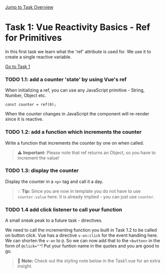 [Jump to Task Overview](../../../../README.md)

# Task 1: Vue Reactivity Basics - Ref for Primitives

In this first task we learn what the 'ref' attribute is used for. We use it to create a single reactive variable.

[Go to Task 1](Task1.vue)

### TODO 1.1: add a counter 'state' by using Vue's ref
When initializing a ref, you can use any JavaScript primitive - String, Number, Object etc.

`const counter = ref(0);`

When the counter changes in JavaScript the component will re-render since it is reactive.

### TODO 1.2: add a function which increments the counter
Write a function that increments the counter by one on when called. 

> ⚠️ **Important:** Please note that ref returns an Object, so you have to increment the value!

### TODO 1.3: display the counter
Display the counter in a `<p>` tag and call it a day.

> 💡 **Tip:** Since you are now in template you do not have to use `counter.value` here. It is already implied - you can just use `counter`.

### TODO 1.4 add click listener to call your function
A small sneak peak to a future task - directives.

We need to call the incrementing function you built in Task 1.2 to be called on button click. Vue has a directive `v-on:click` for the event handling here. We can shorten the `v-on` to `@`. So we can now add that to the `<button>` in the form of `@click=""`! Put your funtion name in the quotes and you are good to go.

> 📝 **Note:** Check out the styling note below in the Task1.vue for an extra insight.

